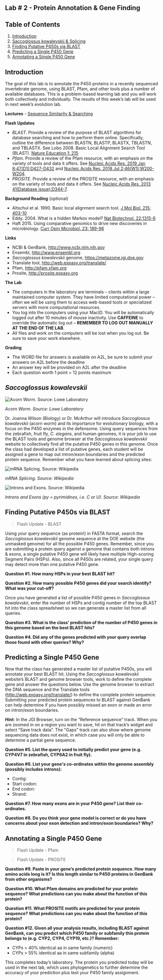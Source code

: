 ## Lab # 2 - Protein Annotation & Gene Finding

## Table of Contents
1. [Introduction](#intro)
2. [Saccoglossus kowalevskii & Splicing](#acorn)
3. [Finding Putative P450s via BLAST](#blast)
4. [Predicting a Single P450 Gene](#p450)
5. [Annotating a Single P450 Gene](#annotate)

<a name="intro"></a>
## Introduction

The goal of this lab is to annotate the P450 proteins in a recently sequenced invertebrate genome, using BLAST, Pfam, and other tools plus a number of available databases. This is a problem-based learning lab and you will work both collectively and individually. The results of this week’s lab will be used in next week’s evolution lab.

**Lectures** - [Sequence Similarity & Searching](https://github.com/agmcarthur/Biochem-3BP3/blob/master/Lectures/Lecture%202%20-%20Sequence%20Searching.pptx)

**Flash Updates**
* *BLAST*. Provide a review of the purpose of BLAST algorithms for database searching and how to perform them online.  Specifically, outline the difference between BLASTN, BLASTP, BLASTX, TBLASTN, and TBLASTX. See Lobo 2008. Basic Local Alignment Search Tool (BLAST). [Nature Education 1: 215](http://www.nature.com/scitable/topicpage/basic-local-alignment-search-tool-blast-29096)
* *Pfam*. Provide a review of the Pfam resource, with an emphasis on the variety of tools and data it offers. See [Nucleic Acids Res. 2019 Jan 8;47(D1):D427-D432](https://www.ncbi.nlm.nih.gov/pubmed/?term=30357350) and [Nucleic Acids Res. 2018 Jul 2;46(W1):W200-W204](https://www.ncbi.nlm.nih.gov/pubmed/?term=29905871).
* *PROSITE*. Provide a review of the PROSITE resource, with an emphasis on the variety of tools and data it offers. See [Nucleic Acids Res. 2013 41(Database issue):D344-7](https://www.ncbi.nlm.nih.gov/pubmed/?term=23161676).

**Background Reading** (optional)
* Altschul et al. 1990. Basic local alignment search tool. [J Mol Biol. 215: 403-10](https://www.ncbi.nlm.nih.gov/pubmed/?term=2231712)
* Eddy. 2004. What is a hidden Markov model? [Nat Biotechnol. 22:1315-6](https://www.ncbi.nlm.nih.gov/pubmed/?term=15470472)
* Haft 2015. Using comparative genomics to drive new discoveries in microbiology. [Curr Opin Microbiol. 23: 189-96](https://www.ncbi.nlm.nih.gov/pubmed/?term=25617609)

**Links**
* NCBI & GenBank, http://www.ncbi.nlm.nih.gov
* Ensembl, http://www.ensembl.org
* *Saccoglossus kowalevskii* genome, https://metazome.jgi.doe.gov
* Translate tool, http://web.expasy.org/translate/
* Pfam, http://pfam.xfam.org
* Prosite, http://prosite.expasy.org

**The Lab**
* The computers in the laboratory are terminals – clients within a large maintained computer system. They have limited computational power – often we will be using them to access web-based tools or specialized servers with more computational resources.
* You log into the computers using your MacID. You will be automatically logged out after 10 minutes of mouse inactivity. Use **CAFFEINE** to override the automatic log out – **REMEMBER TO LOG OUT MANUALLY AT THE END OF THE LAB**.
* All files and work on the computers will be lost when you log out. Be sure to save your work elsewhere. 

**Grading**
* The WORD file for answers is available on A2L, be sure to submit your answers on A2L before the deadline
* An answer key will be provided on A2L after the deadline
* Each question worth 1 point = 12 points maximum

<a name="acorn"></a>
## *Saccoglossus kowalevskii*

![Acorn Worm. Source: Lowe Laboratory](http://lowe.stanford.edu/wp-content/uploads/2014/05/Saccoglossus-adult.jpg)

_Acorn Worm. Source: Lowe Laboratory_

Dr. Joanna Wilson (Biology) or Dr. McArthur will introduce *Saccoglossus kowalevskii* (acorn worm) and its importance for evolutionary biology, with a focus on the P450 enzymes in the defensome. Using query sequences from the zebrafish, fruit fly, *C. elegans*, and human genomes, it is your job to use the BLAST tools and genome browser at the *Saccoglossus kowalevskii* website to collectively find all the putative P450 genes in this genome. Once the class had developed a list of putative genes, each student will be assigned a gene to map out intron/exon boundaries and the predicted protein sequence. Remember what you have learned about splicing sites:

![mRNA Splicing. Source: Wikipedia](https://upload.wikimedia.org/wikipedia/commons/thumb/2/24/RNA_splicing_reaction.svg/1280px-RNA_splicing_reaction.svg.png)

_mRNA Splicing. Source: Wikipedia_

![Introns and Exons. Source: Wikipedia](https://upload.wikimedia.org/wikipedia/commons/a/a8/Intron_miguelferig.jpg)

_Introns and Exons (py = pyrimidines, i.e. C or U). Source: Wikipedia_

<a name="blast"></a>
## Finding Putative P450s via BLAST

> Flash Update - BLAST

Using your query sequence (as protein!) in FASTA format, search the *Saccoglossus kowalevskii* genome sequence at the DOE website (the unmasked genome) for all the possible P450 genes. Remember, since you are submitting a protein query against a genome that contains both introns & exons, a single putative P450 gene will likely have multiple High-scoring Segment Pairs (HSPs). Also, since all P450s are related, your single query may detect more than one putative P450 gene. 

**Question #1. How many HSPs in your best BLAST hit?**

**Question #2. How many possible P450 genes did your search identify? What was your cut-off?**

Once you have generated a list of possible P450 genes in *Saccoglossus kowalevskii*, enter the number of HSPs and contig number of the top BLAST hit into the class spreadsheet so we can generate a master list from all queries.

**Question #3. What is the class’ prediction of the number of P450 genes in this genome based on the best BLAST hits?**

**Question #4. Did any of the genes predicted with your query overlap those found with other queries? Why?**

<a name="p450"></a>
## Predicting a Single P450 Gene

Now that the class has generated a master list of putative P450s, you will annotate your best BLAST hit. Using the *Saccoglossus kowalevskii* website’s BLAST and genome browser tools, work to define the complete gene and answer the questions below. Use the genome browser to extract the DNA sequence and the Translate tools (http://web.expasy.org/translate/) to define the complete protein sequence. Submitting your predicted protein sequences to BLAST against GenBank can help determine if you have possibly missed an exon or made an error on intron/exon boundaries.

**Hint**: In the JGI Browser, turn on the “Reference sequence” track. When you are zoomed in on a region you want to save, hit on that track’s widget and select “Save track data”. The "Gaps" track can also show where genome sequencing data does not exist, in which case you will only be able to determine a partial gene sequence.

**Question #5. List the query used to initially predict your gene (e.g. CYP4V7 in zebrafish, CYP6A2 in fruit fly).**

**Question #6. List your gene's co-ordinates within the genome assembly (possibly includes introns):**
* Contig: 
* Start codon: 
* End codon:
* Strand:

**Question #7. How many exons are in your P450 gene? List their co-ordinates.**

**Question #8. Do you think your gene model is correct or do you have concerns about your exon detection and intron/exon boundaries? Why?**

<a name="annotate"></a>
## Annotating a Single P450 Gene

> Flash Update - Pfam

> Flash Update - PROSITE

**Question #9. Paste in your gene’s predicted protein sequence. How many amino acids long is it? Is this length similar to P450 proteins in GenBank from other organisms?**

**Question #10. What Pfam domains are predicted for your protein sequence? What predictions can you make about the function of this protein?**

**Question #11. What PROSITE motifs are predicted for your protein sequence? What predictions can you make about the function of this protein?**

**Question #12. Given all your analysis results, including BLAST against GenBank, can you predict which P450 family or subfamily this protein belongs to (e.g. CYP2, CYP4, CYP19, etc.)? Remember:**
* CYPs > 40% identical aa in same family (numeric)
* CYPs > 55% identical aa in same subfamily (alpha)

This completes today’s laboratory. The protein you predicted today will be used in the next lab, which uses phylogenetics to further determine the accuracy of your prediction plus test your P450 family assignment.






